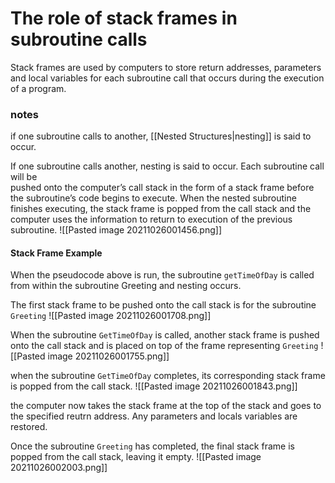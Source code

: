 # The role of stack frames in subroutine calls
Stack frames are used by computers to store return addresses, parameters and local variables for each subroutine call that occurs during the execution of a program. 

### notes
if one subroutine calls to another, [[Nested Structures|nesting]] is said to occur. 

If one subroutine calls another, nesting is said to occur. Each subroutine call will be  
pushed onto the computer’s call stack in the form of a stack frame before the subroutine’s  code begins to execute. When the nested subroutine finishes executing, the stack frame is popped from the call stack and the computer uses the information to return to execution of the previous subroutine.
![[Pasted image 20211026001456.png]]

#### Stack Frame Example
When the pseudocode above is run, the subroutine `getTimeOfDay` is called from within
the subroutine Greeting and nesting occurs. 

The first stack frame to be pushed onto the call stack is for the subroutine `Greeting`
![[Pasted image 20211026001708.png]]

When the subroutine `GetTimeOfDay` is called, another stack frame is pushed onto the call stack and is placed on top of the frame representing `Greeting`
![[Pasted image 20211026001755.png]]

when the subroutine `GetTimeOfDay` completes, its corresponding stack frame is popped from the call stack.
![[Pasted image 20211026001843.png]]

the computer now takes the stack frame at the top of the stack and goes to the specified reutrn address. Any parameters and locals variables are restored.

Once the subroutine `Greeting` has completed, the final stack frame is popped from the call stack, leaving it empty.
![[Pasted image 20211026002003.png]]



